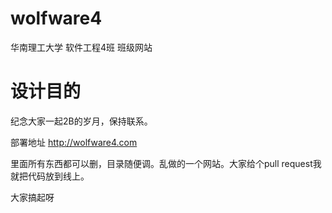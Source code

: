 wolfware4
=========
华南理工大学 软件工程4班 班级网站

设计目的
=========
纪念大家一起2B的岁月，保持联系。


部署地址
http://wolfware4.com

里面所有东西都可以删，目录随便调。乱做的一个网站。大家给个pull request我就把代码放到线上。

大家搞起呀